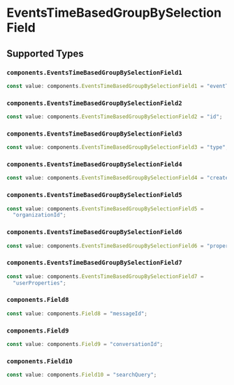 # EventsTimeBasedGroupBySelectionField


## Supported Types

### `components.EventsTimeBasedGroupBySelectionField1`

```typescript
const value: components.EventsTimeBasedGroupBySelectionField1 = "eventType";
```

### `components.EventsTimeBasedGroupBySelectionField2`

```typescript
const value: components.EventsTimeBasedGroupBySelectionField2 = "id";
```

### `components.EventsTimeBasedGroupBySelectionField3`

```typescript
const value: components.EventsTimeBasedGroupBySelectionField3 = "type";
```

### `components.EventsTimeBasedGroupBySelectionField4`

```typescript
const value: components.EventsTimeBasedGroupBySelectionField4 = "createdAt";
```

### `components.EventsTimeBasedGroupBySelectionField5`

```typescript
const value: components.EventsTimeBasedGroupBySelectionField5 =
  "organizationId";
```

### `components.EventsTimeBasedGroupBySelectionField6`

```typescript
const value: components.EventsTimeBasedGroupBySelectionField6 = "properties";
```

### `components.EventsTimeBasedGroupBySelectionField7`

```typescript
const value: components.EventsTimeBasedGroupBySelectionField7 =
  "userProperties";
```

### `components.Field8`

```typescript
const value: components.Field8 = "messageId";
```

### `components.Field9`

```typescript
const value: components.Field9 = "conversationId";
```

### `components.Field10`

```typescript
const value: components.Field10 = "searchQuery";
```

